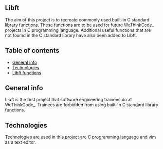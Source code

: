 ##  Libft

The aim of this project is to recreate commonly used built-in C standard library functions. These functions are to be used for future WeThinkCode_ projects in C programming language. Additional useful functions that are not foumd in the C standard library have also been added to Libft.

## Table of contents
* [General info](#general-info)
* [Technologies](#technologies)
* [Libft functions](#libft-functions)

## General info
Libft is the first project that software engineering trainees do at WeThinkCode_. Trainees are forbidden from using built-in C standard library functions.

## Technologies
Technologies are used in this project are C programming language and vim as a text editor.
